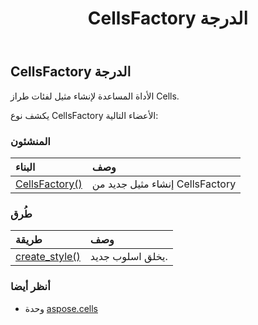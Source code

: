 ﻿---
title: CellsFactory الدرجة
second_title: Aspose.Cells for Python via .NET API المراجع
description:
type: docs
weight: 220
url: /ar/python-net/aspose.cells/cellsfactory/
is_root: false
---
##  CellsFactory الدرجة
الأداة المساعدة لإنشاء مثيل لفئات طراز Cells.



يكشف نوع CellsFactory الأعضاء التالية:

###  المنشئون
| البناء| وصف|
| :- | :- |
| [CellsFactory()](/cells/ar/python-net/aspose.cells/cellsfactory/__init__/#) | إنشاء مثيل جديد من CellsFactory|


###  طُرق
| طريقة| وصف|
| :- | :- |
| [create_style()](/cells/ar/python-net/aspose.cells/cellsfactory/create_style/#) |يخلق اسلوب جديد.|



###  أنظر أيضا
* وحدة [aspose.cells](..)
